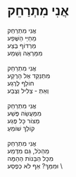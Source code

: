 # אֲנִי מִתְרַחֵק

אֲנִי מִתְרַחֵק\
מֵחַיֵּי הַשֶּׁפַע\
מֵרְדוֹף בֶּצַע\
מִמַּרְאֶה וְשֵׁמַע\
\
אֲנִי מִתְרַחֵק\
מִתְנַקֵּד אֶל הָרֶקַע\
חוֹלֵף לְרֶגַע\
וְאַתְּ - צְלִיל וְצֶבַע\
\
אֲנִי מִתְרַחֵק\
מִמַּעֲשֵׂה פֶּשַׁע\
מְצוֹר כָּל פֶּגַע\
קוֹלֵךְ שׁוֹמֵעַ\
\
אֲנִי מִתְרַחֵק\
מֵהַכֹּל, גַּם מִדֶּמַע\
מִכָּל הַבָּנוֹת הַהֵמָּה\
וּמִמֵּךְ? אַף לֹא כְּפֶסַע \